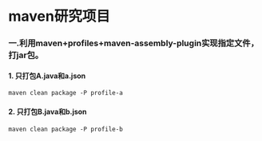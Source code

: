 # maven研究项目

### 一.利用maven+profiles+maven-assembly-plugin实现指定文件，打jar包。

#### 1. 只打包A.java和a.json
```
maven clean package -P profile-a 
```
#### 2. 只打包B.java和b.json
```
maven clean package -P profile-b
```